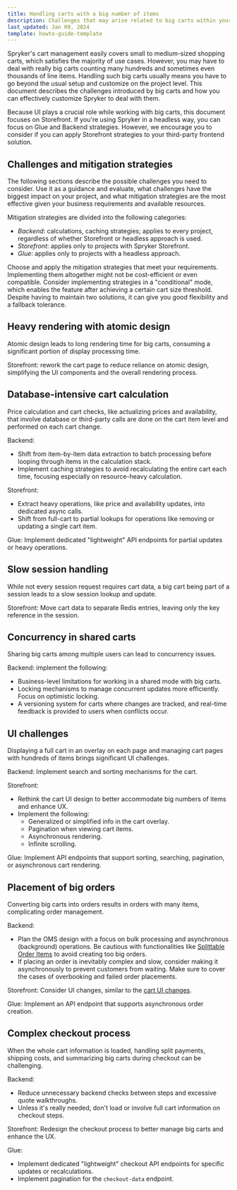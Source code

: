```yaml
---
title: Handling carts with a big number of items
description: Challenges that may arise related to big carts within your Spryker store and how to solve them
last_updated: Jan 09, 2024
template: howto-guide-template
---
```


Spryker's cart management easily covers small to medium-sized shopping carts, which satisfies the majority of use cases. However, you may have to deal with really big carts counting many hundreds and sometimes even thousands of line items. Handling such big carts usually means you have to go beyond the usual setup and customize on the project level. This document describes the challenges introduced by big carts and how you can effectively customize Spryker to deal with them.

Because UI plays a crucial role while working with big carts, this document focuses on Storefront. If you're using Spryker in a headless way, you can focus on Glue and Backend strategies. However, we encourage you to consider if you can apply Storefront strategies to your third-party frontend solution.

## Challenges and mitigation strategies

The following sections describe the possible challenges you need to consider. Use it as a guidance and evaluate, what challenges have the biggest impact on your project, and what mitigation strategies are the most effective given your business requirements and available resources.

Mitigation strategies are divided into the following categories:

- *Backend*: calculations, caching strategies; applies to every project, regardless of whether Storefront or headless approach is used.
- *Storefront*: applies only to projects with Spryker Storefront.
- *Glue*: applies only to projects with a headless approach.

Choose and apply the mitigation strategies that meet your requirements. Implementing them altogether might not be cost-efficient or even compatible. Consider implementing strategies in a "conditional" mode, which enables the feature after achieving a certain cart size threshold. Despite having to maintain two solutions, it can give you good flexibility and a fallback tolerance.

## Heavy rendering with atomic design

Atomic design leads to long rendering time for big carts, consuming a significant portion of display processing time.

Storefront: rework the cart page to reduce reliance on atomic design, simplifying the UI components and the overall rendering process.


## Database-intensive cart calculation

Price calculation and cart checks, like actualizing prices and availability, that involve database or third-party calls are done on the cart item level and performed on each cart change.

Backend:
- Shift from item-by-item data extraction to batch processing before looping through items in the calculation stack.
- Implement caching strategies to avoid recalculating the entire cart each time, focusing especially on resource-heavy calculation.

Storefront:
- Extract heavy operations, like price and availability updates, into dedicated async calls.
- Shift from full-cart to partial lookups for operations like removing or updating a single cart item.

Glue: Implement dedicated "lightweight" API endpoints for partial updates or heavy operations.


## Slow session handling

While not every session request requires cart data, a big cart being part of a session leads to a slow session lookup and update.

Storefront: Move cart data to separate Redis entries, leaving only the key reference in the session.

## Concurrency in shared carts

Sharing big carts among multiple users can lead to concurrency issues.

Backend: implement the following:
- Business-level limitations for working in a shared mode with big carts.
- Locking mechanisms to manage concurrent updates more efficiently. Focus on optimistic locking.
- A versioning system for carts where changes are tracked, and real-time feedback is provided to users when conflicts occur.

## UI challenges

Displaying a full cart in an overlay on each page and managing cart pages with hundreds of items brings significant UI challenges.

Backend: Implement search and sorting mechanisms for the cart.

Storefront:
- Rethink the cart UI design to better accommodate big numbers of items and enhance UX.
- Implement the following:
  - Generalized or simplified info in the cart overlay.
  - Pagination when viewing cart items.
  - Asynchronous rendering.
  - Infinite scrolling.

Glue: Implement API endpoints that support sorting, searching, pagination, or asynchronous cart rendering.


## Placement of big orders

Converting big carts into orders results in orders with many items, complicating order management.

Backend:
- Plan the OMS design with a focus on bulk processing and asynchronous (background) operations. Be cautious with functionalities like [Splittable Order Items](/docs/pbc/all/order-management-system/{{page.version}}/base-shop/order-management-feature-overview/splittable-order-items-overview.html) to avoid creating too big orders.
- If placing an order is inevitably complex and slow, consider making it asynchronously to prevent customers from waiting. Make sure to cover the cases of overbooking and failed order placements.

Storefront: Consider UI changes, similar to the [cart UI changes](#ui-challenges).

Glue: Implement an API endpoint that supports asynchronous order creation.

## Complex checkout process

When the whole cart information is loaded, handling split payments, shipping costs, and summarizing big carts during checkout can be challenging.

Backend:
- Reduce unnecessary backend checks between steps and excessive quote walkthroughs.
- Unless it's really needed, don't load or involve full cart information on checkout steps.

Storefront: Redesign the checkout process to better manage big carts and enhance the UX.

Glue:
- Implement dedicated "lightweight" checkout API endpoints for specific updates or recalculations.
- Implement pagination for the `checkout-data` endpoint.
